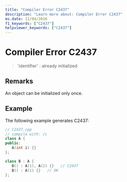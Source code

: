 ```yaml
---
title: "Compiler Error C2437"
description: "Learn more about: Compiler Error C2437"
ms.date: 11/04/2016
f1_keywords: ["C2437"]
helpviewer_keywords: ["C2437"]
---
```

# Compiler Error C2437

> 'identifier' : already initialized

## Remarks

An object can be initialized only once.

## Example

The following example generates C2437:

```cpp
// C2437.cpp
// compile with: /c
class A {
public:
   A(int i) {}
};

class B : A {
   B() : A(1), A(2) {}   // C2437
   B() : A(1) {}   // OK
};
```
